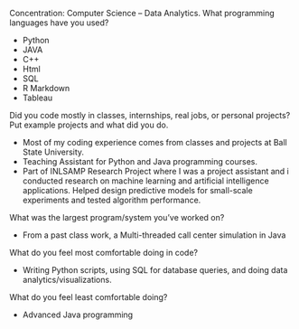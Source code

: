 Concentration: Computer Science – Data Analytics.
What programming languages have you used?
  - Python
  - JAVA
  - C++
  - Html
  - SQL
  - R Markdown
  - Tableau
    
Did you code mostly in classes, internships, real jobs, or personal projects? Put example projects and what did you do.
  - Most of my coding experience comes from classes and projects at Ball State University.
  - Teaching Assistant for Python and Java programming courses.
  - Part of INLSAMP Research Project where I was a project assistant and i conducted research on machine learning and artificial intelligence applications. Helped design predictive models for small-scale experiments and tested algorithm performance.
      
What was the largest program/system you’ve worked on?
- From a past class work, a Multi-threaded call center simulation in Java

What do you feel most comfortable doing in code?
  - Writing Python scripts, using SQL for database queries, and doing data analytics/visualizations.

What do you feel least comfortable doing?
  - Advanced Java programming
